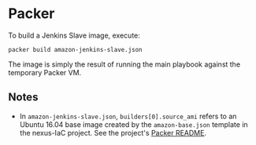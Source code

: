 # Packer

To build a Jenkins Slave image, execute:

```
packer build amazon-jenkins-slave.json
```

The image is simply the result of running the main playbook against the temporary Packer VM.

## Notes

* In `amazon-jenkins-slave.json`, `builders[0].source_ami` refers to an Ubuntu 16.04 base image created by the
`amazon-base.json` template in the nexus-IaC project. See the project's [Packer README](
https://github.com/cwardgar/nexus-IaC/blob/master/packer/README.md#unbuntu-base-template-1).
